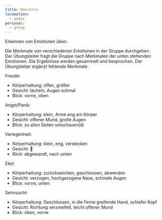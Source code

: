 ```yaml
---
title: Emoretro
locomotion:
  - pedes
personal:
  - group
---
```


Erkennen von Emotionen üben.

Die Merkmale von verschiedenen Emotionen in der Gruppe durchgehen. Der
Übungsleiter fragt die Gruppe nach Merkmalen der unten stehenden Emotionen. Die
Ergebnisse werden gesammelt und besprochen. Der Übungsleiter ergänzt fehlende
Merkmale.

Freude:

* Körperhaltung; offen, größer
* Gesicht: lächeln, Augen schmal
* Blick: vorne, oben

Angst/Panik:

* Körperhaltung: klein, Arme eng am Körper
* Gesicht: offener Mund, große Augen
* Blick: zu allen Seiten umschauen(d)

Verlegenheit:

* Körperhaltung: klein, eng, verstecken
* Gesicht: 😬
* Blick: abgewandt, nach unten

Ekel:

* Körperhaltung: zurückweichen, geschlossen, abwenden
* Gesicht: verzogen, hochgezogene Nase, schmale Augen
* Blick: vorne, unten

Sehnsucht:

* Körperhaltung: Geschlossen, in die Ferne greifende Hand, schiefer Kopf
* Gesicht: Richtung verzweifelt, leicht offener Mund
* Blick: oben, vorne

